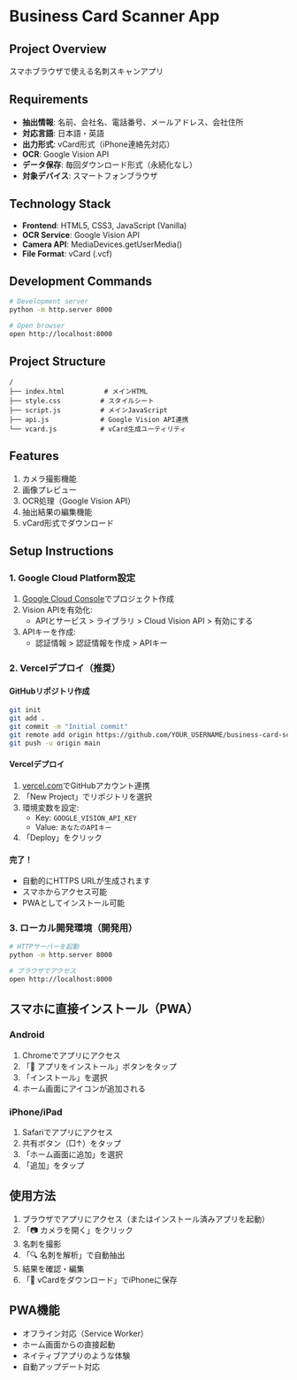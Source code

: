 # Business Card Scanner App

## Project Overview
スマホブラウザで使える名刺スキャンアプリ

## Requirements
- **抽出情報**: 名前、会社名、電話番号、メールアドレス、会社住所
- **対応言語**: 日本語・英語
- **出力形式**: vCard形式（iPhone連絡先対応）
- **OCR**: Google Vision API
- **データ保存**: 毎回ダウンロード形式（永続化なし）
- **対象デバイス**: スマートフォンブラウザ

## Technology Stack
- **Frontend**: HTML5, CSS3, JavaScript (Vanilla)
- **OCR Service**: Google Vision API
- **Camera API**: MediaDevices.getUserMedia()
- **File Format**: vCard (.vcf)

## Development Commands
```bash
# Development server
python -m http.server 8000

# Open browser
open http://localhost:8000
```

## Project Structure
```
/
├── index.html          # メインHTML
├── style.css          # スタイルシート
├── script.js          # メインJavaScript
├── api.js             # Google Vision API連携
└── vcard.js           # vCard生成ユーティリティ
```

## Features
1. カメラ撮影機能
2. 画像プレビュー
3. OCR処理（Google Vision API）
4. 抽出結果の編集機能
5. vCard形式でダウンロード

## Setup Instructions

### 1. Google Cloud Platform設定
1. [Google Cloud Console](https://console.cloud.google.com/)でプロジェクト作成
2. Vision APIを有効化:
   - APIとサービス > ライブラリ > Cloud Vision API > 有効にする
3. APIキーを作成:
   - 認証情報 > 認証情報を作成 > APIキー

### 2. Vercelデプロイ（推奨）

#### GitHubリポジトリ作成
```bash
git init
git add .
git commit -m "Initial commit"
git remote add origin https://github.com/YOUR_USERNAME/business-card-scanner.git
git push -u origin main
```

#### Vercelデプロイ
1. [vercel.com](https://vercel.com)でGitHubアカウント連携
2. 「New Project」でリポジトリを選択
3. 環境変数を設定:
   - Key: `GOOGLE_VISION_API_KEY`
   - Value: `あなたのAPIキー`
4. 「Deploy」をクリック

#### 完了！
- 自動的にHTTPS URLが生成されます
- スマホからアクセス可能
- PWAとしてインストール可能

### 3. ローカル開発環境（開発用）
```bash
# HTTPサーバーを起動
python -m http.server 8000

# ブラウザでアクセス
open http://localhost:8000
```

## スマホに直接インストール（PWA）

### Android
1. Chromeでアプリにアクセス
2. 「📱 アプリをインストール」ボタンをタップ
3. 「インストール」を選択
4. ホーム画面にアイコンが追加される

### iPhone/iPad
1. Safariでアプリにアクセス
2. 共有ボタン（□↑）をタップ
3. 「ホーム画面に追加」を選択
4. 「追加」をタップ

## 使用方法
1. ブラウザでアプリにアクセス（またはインストール済みアプリを起動）
2. 「📷 カメラを開く」をクリック
3. 名刺を撮影
4. 「🔍 名刺を解析」で自動抽出
5. 結果を確認・編集
6. 「📱 vCardをダウンロード」でiPhoneに保存

## PWA機能
- オフライン対応（Service Worker）
- ホーム画面からの直接起動
- ネイティブアプリのような体験
- 自動アップデート対応